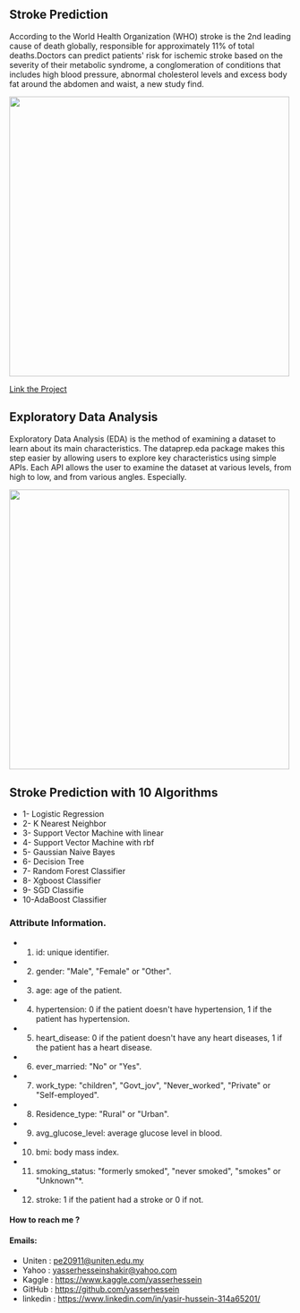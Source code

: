 ## Stroke Prediction 
According to the World Health Organization (WHO) stroke is the 2nd leading cause of death globally, responsible for approximately 11% of total deaths.Doctors can predict patients' risk for ischemic stroke based on the severity of their metabolic syndrome, a conglomeration of conditions that includes high blood pressure, abnormal cholesterol levels and excess body fat around the abdomen and waist, a new study find.

<img src="https://guardian.ng/wp-content/uploads/2017/06/brainomixstroke.jpg" width="500px">


[Link the Project ](https://www.kaggle.com/yasserhessein/stroke-prediction-with-eda-10-algorithms)




## Exploratory Data Analysis

Exploratory Data Analysis (EDA) is the method of examining a dataset to learn about its main characteristics. The dataprep.eda package makes this step easier by allowing users to explore key characteristics using simple APIs. Each API allows the user to examine the dataset at various levels, from high to low, and from various angles. Especially.

<img src="https://encrypted-tbn0.gstatic.com/images?q=tbn:ANd9GcREYfRclj8FnDD3fE9BQNivtsj1XBoFg89AWeGgYRgyldGk_nKvfGe0q-OVDw-8deNpSA4&usqp=CAU" width="500px">


## Stroke Prediction with 10 Algorithms

* 1- Logistic Regression
* 2- K Nearest Neighbor
* 3- Support Vector Machine with linear
* 4- Support Vector Machine with rbf
* 5- Gaussian Naive Bayes
* 6- Decision Tree
* 7- Random Forest Classifier
* 8- Xgboost Classifier
* 9- SGD Classifie
* 10-AdaBoost Classifier

### Attribute Information.

* 1) id: unique identifier.
* 2) gender: "Male", "Female" or "Other".
* 3) age: age of the patient.
* 4) hypertension: 0 if the patient doesn't have hypertension, 1 if the patient has hypertension.
* 5) heart_disease: 0 if the patient doesn't have any heart diseases, 1 if the patient has a heart disease.
* 6) ever_married: "No" or "Yes".
* 7) work_type: "children", "Govt_jov", "Never_worked", "Private" or "Self-employed".
* 8) Residence_type: "Rural" or "Urban".
* 9) avg_glucose_level: average glucose level in blood.
* 10) bmi: body mass index.
* 11) smoking_status: "formerly smoked", "never smoked", "smokes" or "Unknown"*.
* 12) stroke: 1 if the patient had a stroke or 0 if not.


#### How to reach me ?

#### Emails:

* Uniten : pe20911@uniten.edu.my
* Yahoo : yasserhesseinshakir@yahoo.com
* Kaggle : https://www.kaggle.com/yasserhessein
* GitHub : https://github.com/yasserhessein
* linkedin : https://www.linkedin.com/in/yasir-hussein-314a65201/
